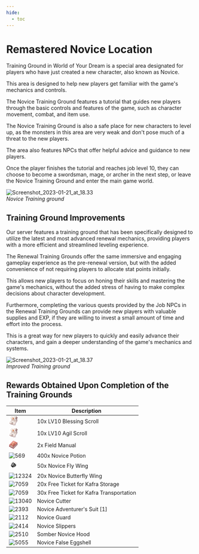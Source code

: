 ```yaml
---
hide:
  - toc
---
```


# Remastered Novice Location

Training Ground in World of Your Dream is a special area designated for players who have just created a new character, also known as Novice.

This area is designed to help new players get familiar with the game's mechanics and controls.

The Novice Training Ground features a tutorial that guides new players through the basic controls and features of the game, such as character movement, combat, and item use.

The Novice Training Ground is also a safe place for new characters to level up, as the monsters in this area are very weak and don't pose much of a threat to the new players.

The area also features NPCs that offer helpful advice and guidance to new players.

Once the player finishes the tutorial and reaches job level 10, they can choose to become a swordsman, mage, or archer in the next step, or leave the Novice Training Ground and enter the main game world.

![Screenshot_2023-01-21_at_18.33](img/Screenshot_2023-01-21_at_18.33.png)
<br>*Novice Training ground*

## Training Ground Improvements

Our server features a training ground that has been specifically designed to utilize the latest and most advanced renewal mechanics, providing players with a more efficient and streamlined leveling experience.

The Renewal Training Grounds offer the same immersive and engaging gameplay experience as the pre-renewal version, but with the added convenience of not requiring players to allocate stat points initially.

This allows new players to focus on honing their skills and mastering the game's mechanics, without the added stress of having to make complex decisions about character development.

Furthermore, completing the various quests provided by the Job NPCs in the Renewal Training Grounds can provide new players with valuable supplies and EXP, if they are willing to invest a small amount of time and effort into the process.

This is a great way for new players to quickly and easily advance their characters, and gain a deeper understanding of the game's mechanics and systems.

![Screenshot_2023-01-21_at_18.37](img/Screenshot_2023-01-21_at_18.37.png)
<br>*Improved Training ground*

## Rewards Obtained Upon Completion of the Training Grounds

| Item | Description |
|------|-------------|
| ![12215 1-1](img/12215_1-1.png) | 10x LV10 Blessing Scroll |
| ![12215 1-1](img/12215_1-1.png) | 10x LV10 Agil Scroll |
| ![12263 1](img/12263_1.png) | 2x Field Manual |
| ![569](img/569.gif) | 400x Novice Potion |
| ![12887](img/12887.gif) | 50x Novice Fly Wing |
| ![12324](img/12324.gif) | 20x Novice Butterfly Wing |
| ![7059](img/7059.gif) | 20x Free Ticket for Kafra Storage |
| ![7059](img/7059.gif) | 30x Free Ticket for Kafra Transportation |
| ![13040](img/13040.gif) | Novice Cutter |
| ![2393](img/2393.gif) | Novice Adventurer's Suit [1] |
| ![2112](img/2112.gif) | Novice Guard |
| ![2414](img/2414.gif) | Novice Slippers |
| ![2510](img/2510.gif) | Somber Novice Hood |
| ![5055](img/5055.gif) | Novice False Eggshell |

